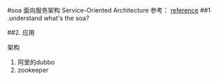 #soa  面向服务架构 Service-Oriented Architecture
参考： [reference](https://blog.csdn.net/u013343616/article/details/79460398?utm_source=blogxgwz4)
##1 .understand what's  the soa?


##2. 应用

架构

1. 阿里的dubbo
2. zookeeper